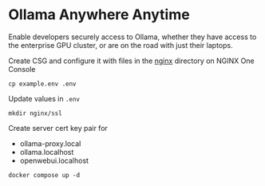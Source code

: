 # Ollama Anywhere Anytime

Enable developers securely access to Ollama, whether they have access to the enterprise GPU cluster, or are on the road with just their laptops.


Create CSG and configure it with files in the [nginx](./nginx) directory on NGINX One Console

```
cp example.env .env
```

Update values in `.env`

```
mkdir nginx/ssl
```

Create server cert key pair for
- ollama-proxy.local
- ollama.localhost
- openwebui.localhost

```
docker compose up -d
```